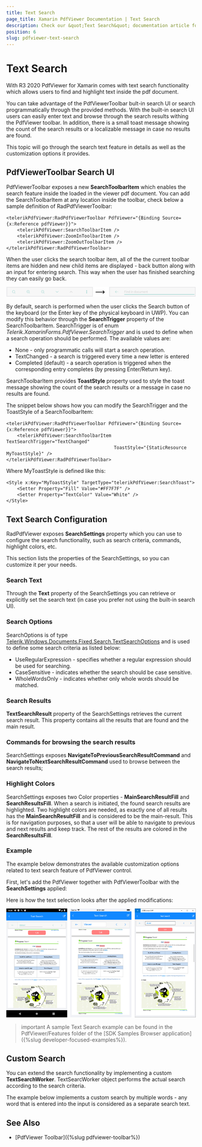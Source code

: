 ```yaml
---
title: Text Search
page_title: Xamarin PdfViewer Documentation | Text Search
description: Check our &quot;Text Search&quot; documentation article for Telerik PdfViewer for Xamarin control.
position: 6
slug: pdfviewer-text-search
---
```


# Text Search

With R3 2020 PdfViewer for Xamarin comes with text search functionality which allows users to find and highlight text inside the pdf document. 

You can take advantage of the PdfViewerToolbar bult-in search UI or search programmatically through the provided methods. With the built-in search UI users can easily enter text and browse through the search results withing the PdfViewer toolbar. In addition, there is a small toast message showing the count of the search results or a localizable message in case no results are found.

This topic will go through the search text feature in details as well as the customization options it provides.

## PdfViewerToolbar Search UI

PdfViewerToolbar exposes a new **SearchToolbarItem** which enables the search feature inside the loaded in the viewer pdf document. You can add the SearchToolbarItem at any location inside the toolbar, check below a sample definition of RadPdfViewerToolbar:

```XAML
<telerikPdfViewer:RadPdfViewerToolbar PdfViewer="{Binding Source={x:Reference pdfViewer}}">
    <telerikPdfViewer:SearchToolbarItem />
    <telerikPdfViewer:ZoomInToolbarItem />
    <telerikPdfViewer:ZoomOutToolbarItem />
</telerikPdfViewer:RadPdfViewerToolbar>
```
 
When the user clicks the search toolbar item, all of the the current toolbar items are hidden and new child items are displayed - back button along with an input for entering search. This way when the user has finished searching they can easily go back. 

![](images/pdfviewer-searchtoolbar.png)

By default, search is performed when the user clicks the Search button of the keyboard (or the Enter key of the physical keyboard in UWP). You can modify this behavior through the **SearchTrigger** property of the SearchToolbarItem. SearchTrigger is of enum *Telerik.XamarinForms.PdfViewer.SearchTrigger* and is used to define when a search operation should be performed. The available values are:

* None -  only programmatic calls will start a search operation.
* TextChanged - a search is triggered every time a new letter is entered
* Completed (default) - a search operation is triggered when the corresponding entry completes (by pressing Enter/Return key).

SearchToolbarItem provides **ToastStyle** property used to style the toast message showing the count of the search results or a message in case no results are found.  

The snippet below shows how you can modify the SearchTrigger and the ToastStyle of a SearchToolbarItem:

```XAML
<telerikPdfViewer:RadPdfViewerToolbar PdfViewer="{Binding Source={x:Reference pdfViewer}}">
	<telerikPdfViewer:SearchToolbarItem TextSearchTrigger="TextChanged"
										ToastStyle="{StaticResource MyToastStyle}" />
</telerikPdfViewer:RadPdfViewerToolbar>
```

Where MyToastStyle is defined like this:

```XAML
<Style x:Key="MyToastStyle" TargetType="telerikPdfViewer:SearchToast">
	<Setter Property="Fill" Value="#FF7F7F" />
	<Setter Property="TextColor" Value="White" />
</Style>											
```

## Text Search Configuration

RadPdfViewer exposes **SearchSettings** property which you can use to configure the search functionality, such as search criteria, commands, highlight colors, etc.

This section lists the properties of the SearchSettings, so you can customize it per your needs.

### Search Text

Through the **Text** property of the SearchSettings you can retrieve or explicitly set the search text (in case you prefer not using the built-in search UI).

### Search Options

SearchOptions is of type [Telerik.Windows.Documents.Fixed.Search.TextSearchOptions](https://docs.telerik.com/devtools/document-processing/api/telerik.windows.documents.fixed.search.textsearchoptions) and is used to define some search criteria as listed below:

* UseRegularExpression - specifies whether a regular expression should be used for searching.
* CaseSensitive - indicates whether the search should be case sensitive.
* WholeWordsOnly - indicates whether only whole words should be matched.

### Search Results

**TextSearchResult** property of the SearchSettings retrieves the current search result. This property contains all the results that are found and the main result. 

### Commands for browsing the search results

SearchSettings exposes **NavigateToPreviousSearchResultCommand** and **NavigateToNextSearchResultCommand** used to browse between the search results;

### Highlight Colors

SearchSettings exposes two Color properties - **MainSearchResultFill** and **SearchResultsFill**.  When a search is initiated, the found search results are highlighted. Two highlight colors are needed, as exactly one of all results has the **MainSearchResultFill** and is considered to be the main-result. This is for navigation purposes, so that a user will be able to navigate to previous and next results and keep track. The rest of the results are colored in the **SearchResultsFill**.

### Example

The example below demonstrates the available customization options related to text search feature of PdfViewer control.

First, let's add the PdfViewer together with PdfViewerToolbar with the **SearchSettings** applied:

<snippet id='pdfviewer-toolbar-xaml' />

Here is how the text selection looks after the applied modifications:

![PdfViewer Text Search](images/pdfviewer-textsearch.png)


>important A sample Text Search example can be found in the PdfViewer/Features folder of the [SDK Samples Browser application]({%slug developer-focused-examples%}).

## Custom Search

You can extend the search functionality by implementing a custom **TextSearchWorker**. TextSearcWorker object performs the actual search according to the search criteria.

The example below implements a custom search by multiple words - any word that is entered into the input is considered as a separate search text.

## See Also

- [PdfViewer Toolbar]({%slug pdfviewer-toolbar%})
